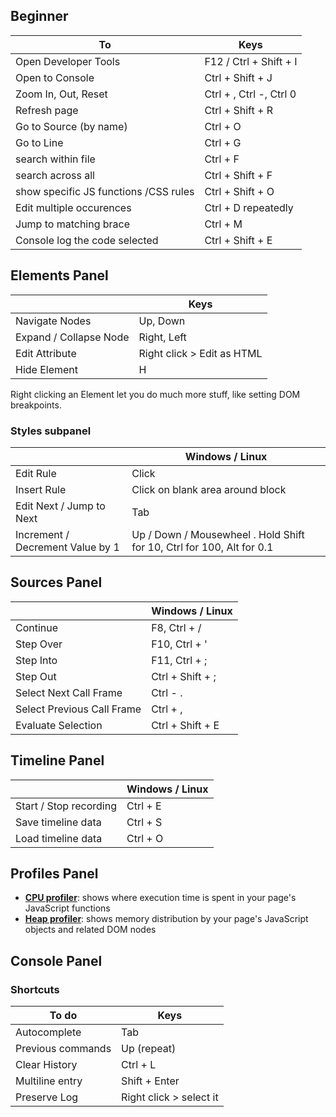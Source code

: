 
## Beginner

| To                                    | Keys                    |
| ------------------------------------- | ----------------------- |
| Open Developer Tools                  | F12 / Ctrl + Shift + I  |
| Open to Console                       | Ctrl + Shift + J        |
| Zoom In, Out, Reset                   | Ctrl + , Ctrl -, Ctrl 0 |
| Refresh page                          | Ctrl + Shift + R        |
| Go to Source (by name)                | Ctrl + O                |
| Go to Line                            | Ctrl + G                |
| search within file                    | Ctrl + F                |
| search across all                     | Ctrl + Shift + F        |
| show specific JS functions /CSS rules | Ctrl + Shift + O        |
| Edit multiple occurences              | Ctrl + D repeatedly     |
| Jump to matching brace                | Ctrl + M                |
| Console log the code selected         | Ctrl + Shift + E        |

## Elements Panel

|                        | Keys                       |
| ---------------------- | -------------------------- |
| Navigate Nodes         | Up, Down                   |
| Expand / Collapse Node | Right, Left                |
| Edit Attribute         | Right click > Edit as HTML |
| Hide Element           | H                          |

Right clicking an Element let you do much more stuff, like setting DOM breakpoints.

### Styles subpanel

|                                  | Windows / Linux                                                       |
| -------------------------------- | --------------------------------------------------------------------- |
| Edit Rule                        | Click                                                                 |
| Insert Rule                      | Click on blank area around block                                      |
| Edit Next / Jump to Next         | Tab                                                                   |
| Increment / Decrement Value by 1 | Up / Down / Mousewheel . Hold Shift for 10, Ctrl for 100, Alt for 0.1 |

## Sources Panel

|                            | Windows / Linux  |
| -------------------------- | ---------------- |
| Continue                   | F8, Ctrl + /     |
| Step Over                  | F10, Ctrl + '    |
| Step Into                  | F11, Ctrl + ;    |
| Step Out                   | Ctrl + Shift + ; |
| Select Next Call Frame     | Ctrl - .         |
| Select Previous Call Frame | Ctrl + ,         |
| Evaluate Selection         | Ctrl + Shift + E |

## Timeline Panel

|                        | Windows / Linux |
| ---------------------- | --------------- |
| Start / Stop recording | Ctrl + E        |
| Save timeline data     | Ctrl + S        |
| Load timeline data     | Ctrl + O        |

## Profiles Panel

- **[CPU profiler](http://goo.gl/igHcw)**: shows where execution time is spent in your page's JavaScript functions
- **[Heap profiler](http://goo.gl/9mBFW)**: shows memory distribution by your page's JavaScript objects and related DOM nodes

## Console Panel

### Shortcuts

| To do             | Keys                    |
| ----------------- | ----------------------- |
| Autocomplete      | Tab                     |
| Previous commands | Up (repeat)             |
| Clear History     | Ctrl + L                |
| Multiline entry   | Shift + Enter           |
| Preserve Log      | Right click > select it |
